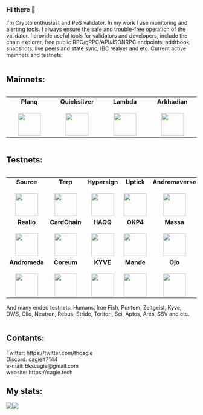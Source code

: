 ### Hi there 👋
I'm Crypto enthusiast and PoS validator.
In my work I use monitoring and alerting tools. I always ensure the safe and trouble-free operation of the validator.
I provide useful tools for validators and developers, include the chain explorer, free public RPC/gRPC/API/JSONRPC endpoints, addrbook, snapshots, live peers and state sync, IBC realyer and etc.
Current active mainnets and testnets:

<div align="center">
  <div style="display: flex; align-items: flex-start;">
  <h2>Mainnets:</h2>
  </div>
</div>

<table width="350px" align="center">
    <tbody>
        <tr valign="top">
            <td width="130px" align="center">
            <span><strong>Planq</strong></span><br><br />
            <a href="https://explorer.nodestake.top/planq/staking/plqvaloper190r5g0cntxf3tys833juvtawctc739g2ugtlgp" target="_blank" rel="noopener noreferrer">
            <img height="60px" src="https://user-images.githubusercontent.com/49861610/212309157-13df7cce-1354-4f0f-942b-04fc4c6ad391.png">
            </td>
            <td width="130px" align="center">
            <span><strong>Quicksilver</strong></span><br><br />
            <a href="https://quicksilver.explorers.guru/validator/quickvaloper14d92gdqcmg3kc4d4uwm2a9y6n9gzd8qkvgq2ec" target="_blank" rel="noopener noreferrer">
            <img height="60px" src="https://user-images.githubusercontent.com/49861610/212309014-fd474d81-e254-4cee-a5b2-8cc0c5b8ff75.png">
            </td>
            <td width="130px" align="center">
            <span><strong>Lambda</strong></span><br><br />
            <a href="https://explorer.nodestake.top/lambda/staking/lambvaloper1le32x6syw06m4utlzm2xzqdnegf8rc4lzk6xhp" target="_blank" rel="noopener noreferrer">
            <img height="60px" src="https://user-images.githubusercontent.com/49861610/212828408-15b49946-712f-4601-8be5-1ec5bec2105a.jpg">
            </td>    
            <td width="130px" align="center">
            <span><strong>Arkhadian</strong></span><br><br />
            <a href="https://explorer.sxlzptprjkt.xyz/arkhadian/staking/arkhvaloper1j5e7cune8gywf8en77gf06gn9u6rnvdz84gnpk" target="_blank" rel="noopener noreferrer">
            <img height="60px" src="https://user-images.githubusercontent.com/49861610/223363745-df95d2b6-7258-4b68-ad93-87adeb7df706.png">
            </td>                  
        </tr>
    </tbody>
</table>
<div align="center">
  <div style="display: flex; align-items: flex-start;">
  <h2>Testnets:</h2>
  </div>
</div>

<table width="320px" align="center">
    <tbody>
        <tr valign="top">
            <td width="130px" align="center">
            <span><strong>Source</strong></span><br><br />
            <a href="https://explorer.stavr.tech/source/staking/sourcevaloper1382qzdn8p5yrup0t7uasfhcswe9scumfm6lung" target="_blank" rel="noopener noreferrer">
            <img height="60px" src="https://user-images.githubusercontent.com/49861610/212309740-13ecee84-a391-496b-b320-5847f29a85a1.png"> </a>
            </td>
            <td width="130px" align="center">
            <span><strong>Terp</strong></span><br><br />
            <a href="https://explorer.bccnodes.com/terp/staking/terpvaloper10kq6fdfvddlwf29pxpf4g6y8ds786283l8rrjj" target="_blank" rel="noopener noreferrer">
            <img height="60px" src="https://user-images.githubusercontent.com/49861610/212310019-8dca201c-11de-4af5-91a6-bf910a9c772b.png"> </a>
            </td>          
            <td width="130px" align="center">
            <span><strong>Hypersign</strong></span><br><br />
            <a href="https://explorer.hypersign.id/hypersign-testnet/staking/hidvaloper1luf6az4xlwtvnfywxtcczkt37hrrv08lsp8sem" target="_blank" rel="noopener noreferrer">
            <img height="60px" src="https://user-images.githubusercontent.com/49861610/212310248-134ef8db-6b80-4d6c-a2ab-73d9ecd09ef0.jpg"> </a>
            </td>          
            <td width="130px" align="center">
            <span><strong>Uptick</strong></span><br><br />
            <a href="https://exp.utsa.tech/uptick-test/staking/uptickvaloper14vcs4wkvml48uys4q0sdjmksj7mnd88j9f50z5" target="_blank" rel="noopener noreferrer">
            <img height="60px" src="https://user-images.githubusercontent.com/49861610/212310499-c7c2c55b-c35f-40bc-a524-78e750d40f05.png"> </a>
            </td>   
            <td width="130px" align="center">
            <span><strong>Andromaverse</strong></span><br><br />
            <a href="https://explorer.bccnodes.com/androma/staking/andrvaloper1jsnh3pqvtwyrdxqexeu4ntgepfsd4n35asm6tt" target="_blank" rel="noopener noreferrer">
            <img height="60px" src="https://user-images.githubusercontent.com/49861610/212310725-ee976077-eb26-490e-bd32-0d6e20791292.png"> </a>
            </td>
            <td width="130px" align="center">
            <span><strong>Quicksilver</strong></span><br><br />
            <a href="https://testnet.manticore.team/quicksilver/staking/quickvaloper1vecdat96pnfxfet0whp5wc9kfurrfhr3ennxtm" target="_blank" rel="noopener noreferrer">
            <img height="60px" src="https://user-images.githubusercontent.com/49861610/212309014-fd474d81-e254-4cee-a5b2-8cc0c5b8ff75.png">
            </td>
            <td width="130px" align="center">
            <span><strong>Mars</strong></span><br><br />
            <a href="https://mars.explorers.guru/validator/marsvaloper19z9a53lecchndclg864a2yg4jdg6xwhhtegur3" target="_blank" rel="noopener noreferrer">
            <img height="60px" src="https://user-images.githubusercontent.com/49861610/213167845-3aac5bba-8e53-41da-b33f-68fcf0f52792.png">
            </td>           
        </tr>  
      <tr valign="top">
            <td width="130px" align="center">
            <span><strong>Realio</strong></span><br><br />
            <a href="https://explorer.ppnv.space/realio/staking/realiovaloper1d2h6umsdlyn97hk0n9pq87lj98gty48xzqsz5k" target="_blank" rel="noopener noreferrer">
            <img height="60px" src="https://user-images.githubusercontent.com/49861610/212311041-67091c84-b626-4670-896d-8d1b4b2e1e7d.jpg"> </a>
            </td>   
            <td width="130px" align="center">
            <span><strong>CardChain</strong></span><br><br />
            <a href="https://explorer.kjnodes.com/cardchain-test/staking/ccvaloper1cqd0ka6td2tr7ulfd3ynggk0njspcp58ygpndd" target="_blank" rel="noopener noreferrer">
            <img height="60px" src="https://user-images.githubusercontent.com/49861610/212311207-9d060a5b-f2b7-4253-bfa3-ded8ecdb9b40.png"> </a>
            </td>     
            <td width="130px" align="center">
            <span><strong>HAQQ</strong></span><br><br />
            <a href="https://haqq.explorers.guru/validator/haqqvaloper1576jsw9nsvv93lezf8rapkzwk7ajsf7gphyfex" target="_blank" rel="noopener noreferrer">
            <img height="60px" src="https://user-images.githubusercontent.com/49861610/212312094-74b1456c-c5ac-49d3-b846-54a50314d69f.png"> </a>
            </td>   
            <td width="130px" align="center">
            <span><strong>OKP4</strong></span><br><br />
            <a href="https://okp4.explorers.guru/validator/okp4valoper1d26y0n0y84yj2r9gzeyudzd6v5c8z6m7mund8z" target="_blank" rel="noopener noreferrer">
            <img height="60px" src="https://user-images.githubusercontent.com/49861610/212312329-59af287a-0b13-4d09-9d8a-e0a2b1e62a0a.png"> </a>
           </td>   
            <td width="130px" align="center">
            <span><strong>Massa</strong></span><br><br />
            <img height="60px" src="https://user-images.githubusercontent.com/49861610/213166850-14c47935-571d-4cfd-bde1-c24063775b40.png"> </a>
           </td>      
             </td>   
            <td width="130px" align="center">
            <span><strong>Masa</strong></span><br><br />
            <img height="60px" src="https://user-images.githubusercontent.com/49861610/213168170-21c35ade-0ad3-4bc5-81a3-e5aaa6162ff9.jpg"> </a>
           </td> 
             <td width="130px" align="center">
            <span><strong>Nolus</strong></span><br><br />
            <a href="https://explorer-rila.nolus.io/nolus-rila/staking/nolusvaloper1ljgr04m9cy72wruvlq0jzpjpjkut2xcgn7uz85" target="_blank" rel="noopener noreferrer">
            <img height="60px" src="https://user-images.githubusercontent.com/49861610/222394045-f6811cd5-4ca8-4e32-8f5b-c72d506ed1ee.png"> </a>
           </td>             
        </tr>
      <tr valign="top">
              <td width="130px" align="center">
            <span><strong>Andromeda</strong></span><br><br />
            <a href="https://testnet-ping.wildsage.io/andromeda/staking/andrvaloper1vc6d3t5hvvskml7mf0w3qdn7e259c8dfwzxaeg" target="_blank" rel="noopener noreferrer">
            <img height="60px" src="https://user-images.githubusercontent.com/49861610/222394588-8a9f1e83-7c9d-4a72-b93a-f0eea270c2de.png"> </a>
           </td>     
             <td width="130px" align="center">
            <span><strong>Coreum</strong></span><br><br />
            <a href="https://explorer.stavr.tech/coreum-testnet/staking/testcorevaloper1q9hsw0khm2ap0c8m08xf8qhkx6p3gx8w35g7ng" target="_blank" rel="noopener noreferrer">
            <img height="60px" src="https://user-images.githubusercontent.com/49861610/222394736-2483153f-e4d3-461c-a2cc-49a91454c0c8.png"> </a>
           </td>  
               <td width="130px" align="center">
            <span><strong>KYVE</strong></span><br><br />
            <a href="https://kyve.explorers.guru/validator/kyvevaloper160rp4z97ng990qf7mt4kgw6h924lf6ztwssw6t" target="_blank" rel="noopener noreferrer">
            <img height="60px" src="https://user-images.githubusercontent.com/49861610/222395011-79ccfff6-ac8d-47e0-93f8-a27a601bbfc4.png"> </a>
           </td>  
               <td width="130px" align="center">
            <span><strong>Mande</strong></span><br><br />
            <a href="https://explorer.stavr.tech/mande-chain/staking/mandevaloper1ddn3xt5ut4agrrarvmr2vg3pluhh5tykf5xhlx" target="_blank" rel="noopener noreferrer">
            <img height="60px" src="https://user-images.githubusercontent.com/49861610/223363905-d3079332-8643-4e6b-bc70-385ffa597b3a.png"> </a>
           </td> 
           </td>  
               <td width="130px" align="center">
            <span><strong>Ojo</strong></span><br><br />
            <a href="https://sauron.ojo.network/ojo-devnet-1/staking/ojovaloper17lqxqxl9htu7sxmnmlze5adwgfdsyh6qexe3mz" target="_blank" rel="noopener noreferrer">
            <img height="60px" src="https://user-images.githubusercontent.com/49861610/223364158-34997437-33b6-4c05-b73d-33356063e957.png"> </a>
           </td>     
      </tr>        
    </tbody>
</table>

And many ended testnets: Humans, Iron Fish, Pontem, Zeitgeist, Kyve, DWS, Ollo, Neutron, Rebus, Stride, Teritori, Sei, Aptos, Ares, SSV and etc.

<div align="center">
  <div style="display: flex; align-items: flex-start;">
  <h2>Contants:</h2>
  </div>
</div>
Twitter: https://twitter.com/thcagie <br />
Discord: cagie#7144 <br />
e-mail: bkscagie@gmail.com <br />
website: https://cagie.tech <br />

<div align="center">
  <div style="display: flex; align-items: flex-start;">
  <h2>My stats:</h2>
  </div>
</div>

<div align="center">
  <div style="display: flex; align-items: flex-start;">
    <img align="top" src="https://github-readme-stats.vercel.app/api?username=lutasic&show_icons=true&theme=nightowl"/>
<br />
<br />
    <img align="top" src="https://github-readme-streak-stats.herokuapp.com/?user=lutasic&theme=nightowl&date_format=M%20j%5B%2C%20Y%5D"/>
<br />
  </div>
</div>
